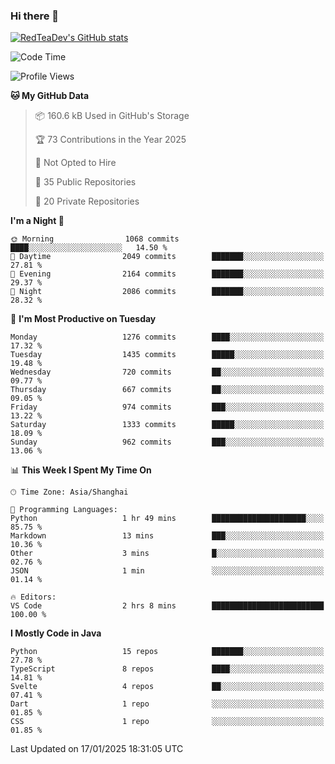 ### Hi there 👋

<!--
**RedTeaDev/RedTeaDev** is a ✨ _special_ ✨ repository because its `README.md` (this file) appears on your GitHub profile.

Here are some ideas to get you started:

- 🔭 I’m currently working on ...
- 🌱 I’m currently learning ...
- 👯 I’m looking to collaborate on ...
- 🤔 I’m looking for help with ...
- 💬 Ask me about ...
- 📫 How to reach me: ...
- 😄 Pronouns: ...
- ⚡ Fun fact: ...
-->

<!--
[![wakatime](https://wakatime.com/badge/user/6b101ed0-04c0-4490-9283-eb61f2efff96.svg)](https://wakatime.com/@6b101ed0-04c0-4490-9283-eb61f2efff96)
!-->

[![RedTeaDev's GitHub stats](https://github-readme-stats.vercel.app/api?username=RedTeaDev\&include_all_commits=true)](https://github.com/anuraghazra/github-readme-stats)
<!--
[![willianrod's wakatime stats](https://github-readme-stats.vercel.app/api/wakatime?username=RedTeaDev)](https://github.com/anuraghazra/github-readme-stats)
!-->
<!--START_SECTION:waka-->
![Code Time](http://img.shields.io/badge/Code%20Time-2%2C929%20hrs%2056%20mins-blue)

![Profile Views](http://img.shields.io/badge/Profile%20Views-3-blue)

**🐱 My GitHub Data** 

> 📦 160.6 kB Used in GitHub's Storage 
 > 
> 🏆 73 Contributions in the Year 2025
 > 
> 🚫 Not Opted to Hire
 > 
> 📜 35 Public Repositories 
 > 
> 🔑 20 Private Repositories 
 > 
**I'm a Night 🦉** 

```text
🌞 Morning                1068 commits        ████░░░░░░░░░░░░░░░░░░░░░   14.50 % 
🌆 Daytime                2049 commits        ███████░░░░░░░░░░░░░░░░░░   27.81 % 
🌃 Evening                2164 commits        ███████░░░░░░░░░░░░░░░░░░   29.37 % 
🌙 Night                  2086 commits        ███████░░░░░░░░░░░░░░░░░░   28.32 % 
```
📅 **I'm Most Productive on Tuesday** 

```text
Monday                   1276 commits        ████░░░░░░░░░░░░░░░░░░░░░   17.32 % 
Tuesday                  1435 commits        █████░░░░░░░░░░░░░░░░░░░░   19.48 % 
Wednesday                720 commits         ██░░░░░░░░░░░░░░░░░░░░░░░   09.77 % 
Thursday                 667 commits         ██░░░░░░░░░░░░░░░░░░░░░░░   09.05 % 
Friday                   974 commits         ███░░░░░░░░░░░░░░░░░░░░░░   13.22 % 
Saturday                 1333 commits        █████░░░░░░░░░░░░░░░░░░░░   18.09 % 
Sunday                   962 commits         ███░░░░░░░░░░░░░░░░░░░░░░   13.06 % 
```


📊 **This Week I Spent My Time On** 

```text
🕑︎ Time Zone: Asia/Shanghai

💬 Programming Languages: 
Python                   1 hr 49 mins        █████████████████████░░░░   85.75 % 
Markdown                 13 mins             ███░░░░░░░░░░░░░░░░░░░░░░   10.36 % 
Other                    3 mins              █░░░░░░░░░░░░░░░░░░░░░░░░   02.76 % 
JSON                     1 min               ░░░░░░░░░░░░░░░░░░░░░░░░░   01.14 % 

🔥 Editors: 
VS Code                  2 hrs 8 mins        █████████████████████████   100.00 % 
```

**I Mostly Code in Java** 

```text
Python                   15 repos            ███████░░░░░░░░░░░░░░░░░░   27.78 % 
TypeScript               8 repos             ████░░░░░░░░░░░░░░░░░░░░░   14.81 % 
Svelte                   4 repos             ██░░░░░░░░░░░░░░░░░░░░░░░   07.41 % 
Dart                     1 repo              ░░░░░░░░░░░░░░░░░░░░░░░░░   01.85 % 
CSS                      1 repo              ░░░░░░░░░░░░░░░░░░░░░░░░░   01.85 % 
```




 Last Updated on 17/01/2025 18:31:05 UTC
<!--END_SECTION:waka-->


